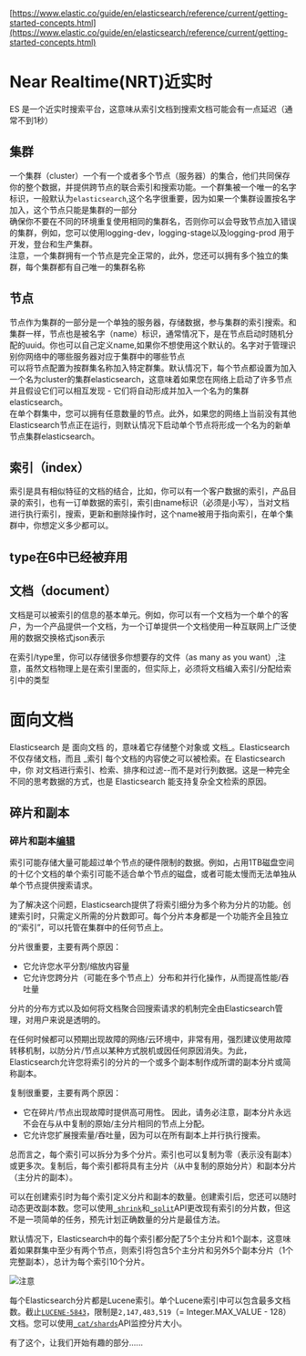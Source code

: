 [https://www.elastic.co/guide/en/elasticsearch/reference/current/getting-started-concepts.html](https://www.elastic.co/guide/en/elasticsearch/reference/current/getting-started-concepts.html)

# Near Realtime\(NRT\)近实时

ES 是一个近实时搜索平台，这意味从索引文档到搜索文档可能会有一点延迟（通常不到1秒）

## 集群

一个集群（cluster）一个有一个或者多个节点（服务器）的集合，他们共同保存你的整个数据，并提供跨节点的联合索引和搜索功能。一个群集被一个唯一的名字标识，一般默认为`elasticsearch`,这个名字很重要，因为如果一个集群设置按名字加入，这个节点只能是集群的一部分  
确保你不要在不同的环境重复使用相同的集群名，否则你可以会导致节点加入错误的集群，例如，您可以使用logging-dev，logging-stage以及logging-prod 用于开发，登台和生产集群。  
注意，一个集群拥有一个节点是完全正常的，此外，您还可以拥有多个独立的集群，每个集群都有自己唯一的集群名称

## 节点

节点作为集群的一部分是一个单独的服务器，存储数据，参与集群的索引搜索。和集群一样，节点也是被名字（name）标识，通常情况下，是在节点启动时随机分配的uuid。你也可以自己定义name,如果你不想使用这个默认的。名字对于管理识别你网络中的哪些服务器对应于集群中的哪些节点  
可以将节点配置为按群集名称加入特定群集。默认情况下，每个节点都设置为加入一个名为cluster的集群elasticsearch，这意味着如果您在网络上启动了许多节点并且假设它们可以相互发现 - 它们将自动形成并加入一个名为的集群elasticsearch。  
在单个群集中，您可以拥有任意数量的节点。此外，如果您的网络上当前没有其他Elasticsearch节点正在运行，则默认情况下启动单个节点将形成一个名为的新单节点集群elasticsearch。

## 索引（index）

索引是具有相似特征的文档的结合，比如，你可以有一个客户数据的索引，产品目录的索引，也有一订单数据的索引，索引由name标识（必须是小写），当对文档进行执行索引，搜索，更新和删除操作时，这个name被用于指向索引，在单个集群中，你想定义多少都可以。

## type在6中已经被弃用

## 文档（document）

文档是可以被索引的信息的基本单元。例如，你可以有一个文档为一个单个的客户，为一个产品提供一个文档，为一个订单提供一个文档使用一种互联网上广泛使用的数据交换格式json表示

在索引/type里，你可以存储很多你想要存的文件（as many as you want）,注意，虽然文档物理上是在索引里面的，但实际上，必须将文档编入索引/分配给索引中的类型



# 面向文档

Elasticsearch 是 面向文档 的，意味着它存储整个对象或 文档_。Elasticsearch 不仅存储文档，而且 _索引 每个文档的内容使之可以被检索。在 Elasticsearch 中，你 对文档进行索引、检索、排序和过滤--而不是对行列数据。这是一种完全不同的思考数据的方式，也是 Elasticsearch 能支持复杂全文检索的原因。

## 碎片和副本

### 碎片和副本[编辑](https://github.com/elastic/elasticsearch/edit/6.5/docs/reference/getting-started.asciidoc)

索引可能存储大量可能超过单个节点的硬件限制的数据。例如，占用1TB磁盘空间的十亿个文档的单个索引可能不适合单个节点的磁盘，或者可能太慢而无法单独从单个节点提供搜索请求。

为了解决这个问题，Elasticsearch提供了将索引细分为多个称为分片的功能。创建索引时，只需定义所需的分片数即可。每个分片本身都是一个功能齐全且独立的“索引”，可以托管在集群中的任何节点上。

分片很重要，主要有两个原因：

* 它允许您水平分割/缩放内容量
* 它允许您跨分片（可能在多个节点上）分布和并行化操作，从而提高性能/吞吐量

分片的分布方式以及如何将文档聚合回搜索请求的机制完全由Elasticsearch管理，对用户来说是透明的。

在任何时候都可以预期出现故障的网络/云环境中，非常有用，强烈建议使用故障转移机制，以防分片/节点以某种方式脱机或因任何原因消失。为此，Elasticsearch允许您将索引的分片的一个或多个副本制作成所谓的副本分片或简称副本。

复制很重要，主要有两个原因：

* 它在碎片/节点出现故障时提供高可用性。
  因此，请务必注意，副本分片永远不会在与从中复制的原始/主分片相同的节点上分配。
* 它允许您扩展搜索量/吞吐量，因为可以在所有副本上并行执行搜索。

总而言之，每个索引可以拆分为多个分片。索引也可以复制为零（表示没有副本）或更多次。复制后，每个索引都将具有主分片（从中复制的原始分片）和副本分片（主分片的副本）。

可以在创建索引时为每个索引定义分片和副本的数量。创建索引后，您还可以随时动态更改副本数。您可以使用[`_shrink`](https://www.elastic.co/guide/en/elasticsearch/reference/6.5/indices-shrink-index.html)和[`_split`](https://www.elastic.co/guide/en/elasticsearch/reference/6.5/indices-split-index.html)API更改现有索引的分片数，但这不是一项简单的任务，预先计划正确数量的分片是最佳方法。

默认情况下，Elasticsearch中的每个索引都分配了5个主分片和1个副本，这意味着如果群集中至少有两个节点，则索引将包含5个主分片和另外5个副本分片（1个完整副本），总计为每个索引10个分片。

![](https://www.elastic.co/guide/en/elasticsearch/reference/current/images/icons/note.png "注意")

每个Elasticsearch分片都是Lucene索引。单个Lucene索引中可以包含最多文档数。截止[`LUCENE-5843`](https://issues.apache.org/jira/browse/LUCENE-5843)，限制是`2,147,483,519`（= Integer.MAX\_VALUE - 128）文档。您可以使用[`_cat/shards`](https://www.elastic.co/guide/en/elasticsearch/reference/6.5/cat-shards.html)API监控分片大小。

有了这个，让我们开始有趣的部分......

  


## 



